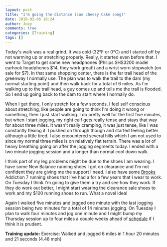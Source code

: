 ```yaml
---
layout: post
title: "I'm going the distance (cue cheesy Cake song)"
date: 2010-02-06 18:24
author: Joey
comments: true
categories: [Training]
tags: []
---
```

Today's walk was a real grind. It was cold (32&deg;F or 0&deg;C) and I started off by not warming up or stretching properly. Really, it started even before that. I went to Target to get some new headphones (Philips SHS3200 model earhook headphones $14, they work great!) and a wrist worn stopwatch (on sale for $7). In that same shopping center, there is the far trail head of the greenway I normally use. The plan was to walk the trail to the dam (my normal starting point) and then walk back for a total of 6 miles. As I'm walking up to the trail head, a guy comes up and tells me the trail is flooded. So I end up going back to the dam to start where I normally do.

When I get there, I only stretch for a few seconds. I feel self conscious about stretching, like people are going to think I'm doing it wrong or something, then I just start walking. I do pretty well for the first five minutes, but when I start jogging, my right calf gets really tense and stays that way for about three miles. It wasn't really cramping, it was just tense, like I was constantly flexing it. I pushed on through though and started feeling better although a little tired. I also encountered several hills which I am not used to since my normal three miles is on relatively flat terrain. There was a lot of heavy breathing going on after the jogging segments today. I ended with a two minute jogging session and a longer than normal cool down walk.

I think part of my leg problems might be due to the shoes I am wearing. I have some New Balance running shoes I got on clearance and I'm not confident they are giving me the support I need. I also have some [Brooks](http://www.brooksrunning.com/) Addiction 7 running shoes that I've had a for a few years that I wear to work. On Tuesday I think I'm going to give them a try and see how they work. If they do work out better, I might start wearing the clearance sale shoes to work and my $100 running shoes to run. What a novel idea!

Again I walked five minutes and jogged one minute with the last jogging session being two minutes for a total of 14 minutes jogging. On Tuesday I plan to walk four minutes and jog one minute and I might bump my Thursday session up to four miles a couple weeks ahead of [schedule](http://outofbreath.org/training/2010/01/26/training-schedule.html) if I think it is prudent.

**Training update:**
Exercise: Walked and jogged 6 miles in 1 hour 20 minutes and 21 seconds (4.48 mph)
